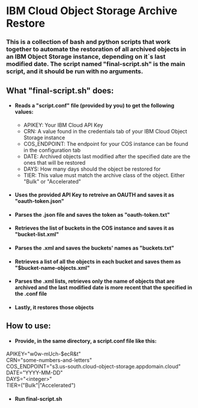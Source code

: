 # IBM Cloud Object Storage Archive Restore

### This is a collection of bash and python scripts that work together to automate the restoration of all archived objects in an IBM Object Storage instance, depending on it`s last modified date. The script named "final-script.sh" is the main script, and it should be run with no arguments.
## What \"final-script.sh\"  does:
- #### Reads a \"script.conf\" file (provided by you) to get the following values:
  - APIKEY: Your IBM Cloud API Key
  - CRN: A value found in the credentials tab of your IBM Cloud Object Storage instance
  - COS_ENDPOINT: The endpoint for your COS instance can be found in the configuration tab
  - DATE: Archived objects last modified after the specified date are the ones that will be restored
  - DAYS: How many days should the object be restored for
  - TIER: This value must match the archive class of the object. Either \"Bulk\" or \"Accelerated\"
- #### Uses the provided API Key to retreive an OAUTH and saves it as \"oauth-token.json\"
- #### Parses the .json file and saves the token as \"oauth-token.txt\"
- #### Retrieves the list of buckets in the COS instance and saves it as \"bucket-list.xml\"
- #### Parses the .xml and saves the buckets\' names as \"buckets.txt\"
- #### Retrieves a list of all the objects in each bucket and saves them as \"$bucket-name-objects.xml\"
- #### Parses the .xml lists, retrieves only the name of objects that are archived and the last modified date is more recent that the specified in the .conf file
- #### Lastly, it restores those objects
## How to use:
- #### Provide, in the same directory, a script.conf file like this:
APIKEY=\"w0w-mUch-$ecR&t\"<br/>
CRN=\"some-numbers-and-letters\"<br/>
COS_ENDPOINT=\"s3.us-south.cloud-object-storage.appdomain.cloud\"<br/>
DATE=\"YYYY-MM-DD\"<br/>
DAYS=\"\<integer\>\"<br/>
TIER=(\"Bulk\"|\"Accelerated\")<br/>
- #### Run final-script.sh
